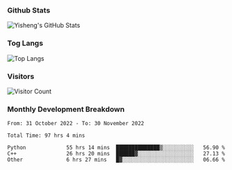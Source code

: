 ### Github Stats
![Yisheng's GitHub Stats](https://github-readme-stats-9qabuvhk1-gongyisheng.vercel.app/api?username=gongyisheng&count_private=true&show_icons=true)
### Tog Langs
![Top Langs](https://github-readme-stats-9qabuvhk1-gongyisheng.vercel.app/api/top-langs/?username=gongyisheng&layout=compact)
### Visitors
![Visitor Count](https://profile-counter.glitch.me/gongyisheng/count.svg)
### Monthly Development Breakdown
<!--START_SECTION:waka-->

```text
From: 31 October 2022 - To: 30 November 2022

Total Time: 97 hrs 4 mins

Python             55 hrs 14 mins  ██████████████▒░░░░░░░░░░   56.90 %
C++                26 hrs 20 mins  ██████▓░░░░░░░░░░░░░░░░░░   27.13 %
Other              6 hrs 27 mins   █▓░░░░░░░░░░░░░░░░░░░░░░░   06.66 %
```

<!--END_SECTION:waka-->
